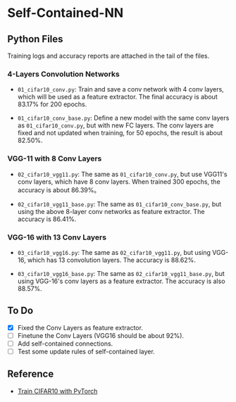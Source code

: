 # Self-Contained-NN

## Python Files

Training logs and accuracy reports are attached in the tail of the files.

### 4-Layers Convolution Networks

* `01_cifar10_conv.py`: Train and save a conv network with 4 conv layers, which will be used as a feature extractor. The final accuracy is about 83.17% for 200 epochs.

* `01_cifar10_conv_base.py`: Define a new model with the same conv layers as `01_cifar10_conv.py`, but with new FC layers. The conv layers are fixed and not updated when training, for 50 epochs, the result is about 82.50%.

### VGG-11 with 8 Conv Layers

* `02_cifar10_vgg11.py`: The same as `01_cifar10_conv.py`, but use VGG11's conv layers, which have 8 conv layers. When trained 300 epochs, the accuracy is about 86.39%。

* `02_cifar10_vgg11_base.py`: The same as `01_cifar10_conv_base.py`, but using the above 8-layer conv networks as feature extractor. The accuracy is 86.41%.

### VGG-16 with 13 Conv Layers

* `03_cifar10_vgg16.py`: The same as `02_cifar10_vgg11.py`, but using VGG-16, which has 13 convolution layers. The accuracy is 88.62%.

* `03_cifar10_vgg16_base.py`: The same as `02_cifar10_vgg11_base.py`, but using VGG-16's conv layers as a feature extractor. The accuracy is also 88.57%.

## To Do

- [x] Fixed the Conv Layers as feature extractor.
- [ ] Finetune the Conv Layers (VGG16 should be about 92%).
- [ ] Add self-contained connections.
- [ ] Test some update rules of self-contained layer.

## Reference

* [Train CIFAR10 with PyTorch](https://github.com/hlthu/pytorch-cifar)

